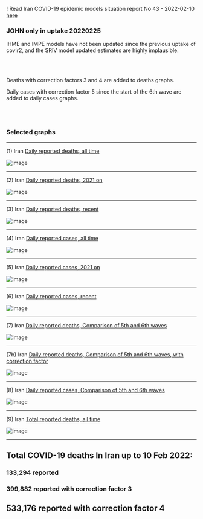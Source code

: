 ! Read Iran COVID-19 epidemic models situation report No 43 - 2022-02-10 [here](https://github.com/pourmalek/covir2/blob/main/situation%20reports/41%20Iran%20COVID-19%20epidemic%20models%20situation%20report%20No%2041%20–%202022-02-04.pdf)

### JOHN only in uptake 20220225

IHME and IMPE models have not been updated since the previous uptake of covir2, and the SRIV model updated estimates are highly implausible. 

<br/><br/>

Deaths with correction factors 3 and 4 are added to deaths graphs.  

Daily cases with correction factor 5 since the start of the 6th wave are added to daily cases graphs.  

<br/><br/>

### Selected graphs

******

(1) Iran [Daily reported deaths, all time](https://github.com/pourmalek/covir2/blob/main/20220225%20JOHN/output/merge/graph%2011%20COVID-19%20daily%20deaths%2C%20Iran%2C%20JOHN%2C%20all%20time.pdf)

![image](https://user-images.githubusercontent.com/30849720/155821900-bc7fe1f9-b418-493e-8ca6-4d8089d0e635.png)

******

(2) Iran [Daily reported deaths, 2021 on](https://github.com/pourmalek/covir2/blob/main/20220225%20JOHN/output/merge/graph%2012%20COVID-19%20daily%20deaths%2C%20Iran%2C%20JOHN%2C%202021.pdf)

![image](https://user-images.githubusercontent.com/30849720/155821937-9ba5b8dd-0c6e-4e0c-ba6d-5ece76177e42.png)

******

(3) Iran [Daily reported deaths, recent](https://github.com/pourmalek/covir2/blob/main/20220225%20JOHN/output/merge/graph%2012%20COVID-19%20daily%20deaths%2C%20Iran%2C%20JOHN%2C%202022.pdf)

![image](https://user-images.githubusercontent.com/30849720/155821961-203175ff-587f-41af-9e13-2c8833807eb7.png)

******

(4) Iran [Daily reported cases, all time](https://github.com/pourmalek/covir2/blob/main/20220225%20JOHN/output/merge/graph%2021%20COVID-19%20daily%20cases%2C%20Iran%2C%20JOHN%2C%20all%20time.pdf)

![image](https://user-images.githubusercontent.com/30849720/155822018-55921323-6134-4970-affa-7bb02531c5b4.png)

******

(5) Iran [Daily reported cases, 2021 on](https://github.com/pourmalek/covir2/blob/main/20220225%20JOHN/output/merge/graph%2022%20COVID-19%20daily%20cases%2C%20Iran%2C%20JOHN%2C%202021.pdf)

![image](https://user-images.githubusercontent.com/30849720/155822046-8f692249-1c6e-4872-b1b3-a2e776b560d7.png)

******

(6) Iran [Daily reported cases, recent](https://github.com/pourmalek/covir2/blob/main/20220225%20JOHN/output/merge/graph%2022%20COVID-19%20daily%20cases%2C%20Iran%2C%20JOHN%2C%202022.pdf)

![image](https://user-images.githubusercontent.com/30849720/155822091-4153d285-2161-4ff2-a317-99b17bcc20bb.png)

******

(7) Iran [Daily reported deaths, Comparison of 5th and 6th waves](https://github.com/pourmalek/covir2/blob/main/20220225%20JOHN/output/merge/graph%2031%20COVID-19%20daily%20cases%2C%20Iran%2C%20JOHN%2C%205th%20and%206th%20waves.pdf)

![image](https://user-images.githubusercontent.com/30849720/155822121-ed85d9b6-53fd-4729-b388-eab9086aacdd.png)

******

(7b) Iran [Daily reported deaths, Comparison of 5th and 6th waves, with correction factor](https://github.com/pourmalek/covir2/blob/main/20220225%20JOHN/output/merge/graph%2031b%20COVID-19%20daily%20cases%2C%20Iran%2C%20JOHN%2C%205th%20and%206th%20waves.pdf)

![image](https://user-images.githubusercontent.com/30849720/155822149-2a8ab885-3119-4dd9-8229-8fdeaf83bf16.png)

******

(8) Iran [Daily reported cases, Comparison of 5th and 6th waves](https://github.com/pourmalek/covir2/blob/main/20220225%20JOHN/output/merge/graph%2032%20COVID-19%20daily%20deaths%2C%20Iran%2C%20JOHN%2C%205th%20and%206th%20waves.pdf)

![image](https://user-images.githubusercontent.com/30849720/155822173-fbc53b69-1488-4f3c-9f8d-092c23d85cf5.png)

******

(9) Iran [Total reported deaths, all time](https://github.com/pourmalek/covir2/blob/main/20220225%20JOHN/output/merge/graph%20124%20COVID-19%20total%20deaths%2C%20Iran%2C%20JOHN.pdf)

![image](https://user-images.githubusercontent.com/30849720/155822234-53e07ebc-79d7-4167-a59b-0be82639b19f.png)

******

## Total COVID-19 deaths In Iran up to 10 Feb 2022:
 
### 133,294 reported	

### 399,882 reported with correction factor 3	

## 533,176 reported with correction factor 4

